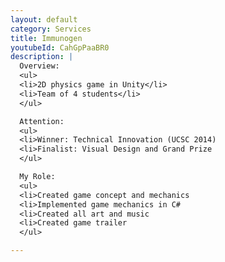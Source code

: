 ```yaml
---
layout: default
category: Services
title: Immunogen
youtubeId: CahGpPaaBR0
description: |
  Overview:
  <ul>
  <li>2D physics game in Unity</li>
  <li>Team of 4 students</li>
  </ul>

  Attention:
  <ul>
  <li>Winner: Technical Innovation (UCSC 2014)
  <li>Finalist: Visual Design and Grand Prize
  </ul>

  My Role:
  <ul>
  <li>Created game concept and mechanics
  <li>Implemented game mechanics in C#
  <li>Created all art and music
  <li>Created game trailer
  </ul>

---
```

